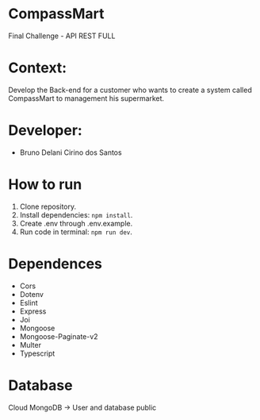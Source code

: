 # CompassMart
Final Challenge - API REST FULL
# Context:
Develop the Back-end for a customer who wants to create a system called CompassMart to management his supermarket.
# Developer:
- Bruno Delani Cirino dos Santos

# How to run
 1. Clone repository.
 2. Install dependencies: `npm install`.
 3. Create .env through .env.example.
 4. Run code in terminal: `npm run dev`.

 # Dependences
- Cors
- Dotenv
- Eslint
- Express
- Joi
- Mongoose
- Mongoose-Paginate-v2
- Multer
- Typescript

# Database
Cloud MongoDB -> User and database public

